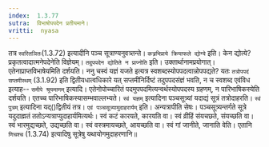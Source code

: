 ```yaml
---
index:  1.3.77
sutra:  विभाषोपपदेन प्रतीयमाने।
vritti:  nyasa
---
```


तत्र `स्वरितञितः`(1.3.72) इत्यादीनि पञ्च सूत्राण्यनुवत्र्तन्ते। `कत्र्रभिप्राये क्रियाफले द्योग्ये` इति। केन द्योत्ये? प्रकृतत्वादात्मनेपदेनेति विज्ञेयम्। `तदुपपदेन द्योतिते न प्राप्नोति` इति। उक्तार्थानामप्रयोगात्। एतेनाप्राप्तविभाषेयमिति दर्शयति। ननु चस्वं यज्ञं यजते इत्यत्र स्वशब्दस्योपपदत्वान्नोपपद्यते? यतः `तत्रोपपदं सप्तमीस्थम्` (3.1.92) इति द्वितीयधात्वधिकारे यत् सप्तमीनिर्दिष्टं तदुपपदसंज्ञं भवति, न च स्वशब्द एवंविध इत्याह-- `समीपे श्रूयमाणम्` इत्यादि। एतेनोपोच्चारितं पदमुपपदमित्यन्वर्थस्योपपदस्य ग्रहणम्, न पारिभाषिकस्येति दर्शयति। एतच्च पारिभाषिकस्यासम्भवाल्लभ्यते। `स्वं यज्ञम्` इत्यादिना पञ्चसूत्र्यां यदाद्यं सूत्रं तत्रोदाहरति। `स्वं पुत्रम्` इत्यादिना यद्()द्वितीयं तत्र। `एवं पञ्चसूत्र्यामुदाहरार्यम्` इति। अन्यत्रापीति सेषः। पञ्चसूत्र्यन्तर्गते सूत्रे यदुदाह्मतं ततोऽन्यत्राप्युदाहार्यमित्यर्थः। स्वं कटं कारयते, कारयति वा। स्वं व्रीहिं संयचछते, संयच्छति वा। स्वं भारमुद्यच्छते, उद्यच्छति वा। स्वं वस्त्रमायच्छते, आयच्छति वा। स्वं गां जानीते, जानाति वेति। एतानि `णिचश्च` (1.3.74) इत्यादिषु सूत्रेषु यथायोगमुदाहरणानि॥

